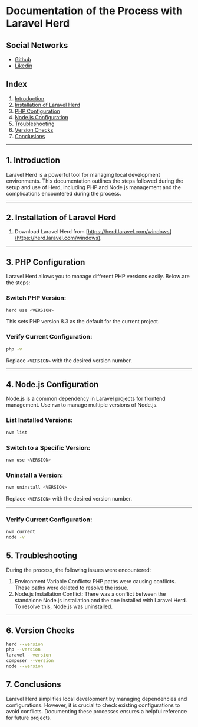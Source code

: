 # Documentation of the Process with Laravel Herd

## Social Networks

- [Github](https://github.com/Yannx79)
- [Likedin](www.linkedin.com/in/yannick-yasuhiro-funes-chavez)

## Index
1. [Introduction](#1-introduction)
2. [Installation of Laravel Herd](#2-installation-of-laravel-herd)
3. [PHP Configuration](#3-php-configuration)
4. [Node.js Configuration](#4-nodejs-configuration)
5. [Troubleshooting](#5-troubleshooting)
6. [Version Checks](#6-version-checks)
7. [Conclusions](#7-conclusions)

---

## 1. Introduction
Laravel Herd is a powerful tool for managing local development environments. This documentation outlines the steps followed during the setup and use of Herd, including PHP and Node.js management and the complications encountered during the process.

---

## 2. Installation of Laravel Herd
1. Download Laravel Herd from [https://herd.laravel.com/windows](https://herd.laravel.com/windows).

---

## 3. PHP Configuration
Laravel Herd allows you to manage different PHP versions easily. Below are the steps:

### Switch PHP Version:
```bash
herd use <VERSION>
```
This sets PHP version 8.3 as the default for the current project.

### Verify Current Configuration:
```bash
php -v
```

Replace `<VERSION>` with the desired version number.

---

## 4. Node.js Configuration
Node.js is a common dependency in Laravel projects for frontend management. Use `nvm` to manage multiple versions of Node.js.

### List Installed Versions:
```bash
nvm list
```

### Switch to a Specific Version:
```bash
nvm use <VERSION>
```

### Uninstall a Version:
```bash
nvm uninstall <VERSION>
```

Replace `<VERSION>` with the desired version number.

---

### Verify Current Configuration:
```bash
nvm current
node -v
```

## 5. Troubleshooting
During the process, the following issues were encountered:

1. Environment Variable Conflicts: PHP paths were causing conflicts. These paths were deleted to resolve the issue.
2. Node.js Installation Conflict: There was a conflict between the standalone Node.js installation and the one installed with Laravel Herd. To resolve this, Node.js was uninstalled.

---

## 6. Version Checks
```bash
herd --version
php --version
laravel --version
composer --version
node --version
```

## 7. Conclusions
Laravel Herd simplifies local development by managing dependencies and configurations. However, it is crucial to check existing configurations to avoid conflicts. Documenting these processes ensures a helpful reference for future projects.

